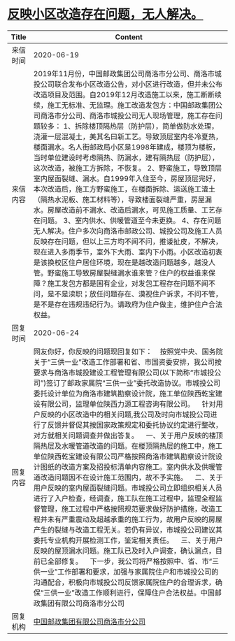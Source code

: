 # <a href="http://www.shangluo.gov.cn/zmhd/ldxxxx.jsp?urltype=leadermail.LeaderMailContentUrl&wbtreeid=1112&leadermailid=6065">反映小区改造存在问题，无人解决。</a>
| Title |                                                                                                                                                                                                                                                                                                                                                   Content                                                                                                                                                                                                                                                                                                                                                    |
|:-----:|--------------------------------------------------------------------------------------------------------------------------------------------------------------------------------------------------------------------------------------------------------------------------------------------------------------------------------------------------------------------------------------------------------------------------------------------------------------------------------------------------------------------------------------------------------------------------------------------------------------------------------------------------------------------------------------------------------------|
| 来信时间  | 2020-06-19                                                                                                                                                                                                                                                                                                                                                                                                                                                                                                                                                                                                                                                                                                   |
| 来信内容  | 2019年11月份，中国邮政集团公司商洛市分公司、商洛市城投公司联合发布小区改造公告，对小区进行改造，但并未公布改造项目及范围。自2019年12月改造施工以来，施工断断续续，施工无标准、无监理。施工改造发包方：中国邮政集团公司商洛市分公司、商洛市城投公司无人现场管理，施工存在问题较多： 1、拆除楼顶隔热层（防护层），简单做防水处理，浇灌一层混凝土，美其名曰新工艺。导致顶层室内冬冷夏热，楼面漏水。名人街邮政局小区是1998年建成，楼顶为楼板，当时单位建设时考虑隔热、防漏水，建有隔热层（防护层），这次改造，被施工方拆除，不恢复。 2、野蛮施工，导致顶层室内屋面裂缝、漏水。自1999年入住至今，房屋顶层完好，本次改造后，施工方野蛮施工，在楼面拆除、运送施工渣土（隔热水泥板、施工材料等），导致楼面裂缝严重，房屋漏水。房屋改造前不漏水、改造后漏水，可见施工质量、工艺存在问题。 3、室内供水、供暖管道至今未更换。 4、存在问题无人解决。住户多次向商洛市邮政公司、城投公司及施工人员反映存在问题，但以上三方均不闻不问，推诿扯皮，不解决，现在进入多雨季节，室外下大雨、室内下小雨。小区改造初衷是该换校区住户居住环境，现在是越改造问题越多，越没人管。野蛮施工导致房屋裂缝漏水谁来管？住户的权益谁来保障？施工发包方都是国有企业，对发包工程存在问题不闻不问，是不是渎职；放任问题存在、漠视住户诉求，不问不管，是不是存在违规违纪行为。请政府为住户做主，维护住户合法权益。                                                        |
| 回复时间  | 2020-06-24                                                                                                                                                                                                                                                                                                                                                                                                                                                                                                                                                                                                                                                                                                   |
| 回复内容  | 网友你好，你反映的问题现回复如下：    按照党中央、国务院关于“三供一业”改造工作部署和省、市国资委安排，我公司按要求与商洛市城投建设工程管理有限公司(以下简称“市城投公司”)签订了邮政家属院“三供一业”委托改造协议。市城投公司委托设计单位为商洛市建筑勘察设计院，施工单位陕西乾宝建设有限公司，监理单位陕西力源工程咨询有限公司。    针对用户反映的小区改造中的相关问题,我公司及时向市城投公司进行了反馈并督促其按国家政策规定和委托协议约定进行整改，对方就相关问题调查并做出答复。    一、关于用户反映的楼顶隔热层及水暖管道改造的问题。在楼顶隔热层的施工中，施工单位陕西乾宝建设有限公司严格按照商洛市建筑勘察设计院设计图纸的改造方案及招投标清单内容施工。室内供水及供暖管道改造问题因不在设计施工范围内，故不予实施。    二、关于用户反映的室内屋面裂缝问题。市城投公司立即组织相关人员进行了入户检查，经调查，施工队在施工过程中，监理全程监督管理，施工过程中严格按照规范要求做好防护措施，改造工程并未有严重震动及超越承重的施工行为，故用户反映的房屋产生的裂缝与改造工程无关。若仍有异议，市城投公司建议其委托专业机构开展检测工作，鉴定相关责任。    三、关于用户反映的屋顶漏水问题。施工队已及时入户调查，确认漏点，目前已全部修复。    下一步，我公司将严格按照中、省、市“三供一业”工作部署和要求，加强与家属院住户和市城投公司的沟通配合，积极向市城投公司反馈家属院住户的合理诉求，确保“三供一业”改造工作顺利进行，保障住户合法权益。中国邮政集团有限公司商洛市分公司 |
| 回复机构  | <a href="../../category/agencies/中国邮政集团有限公司商洛市分公司.md">中国邮政集团有限公司商洛市分公司</a>                                                                                                                                                                                                                                                                                                                                                                                                                                                                                                                                                                                                                                   |
